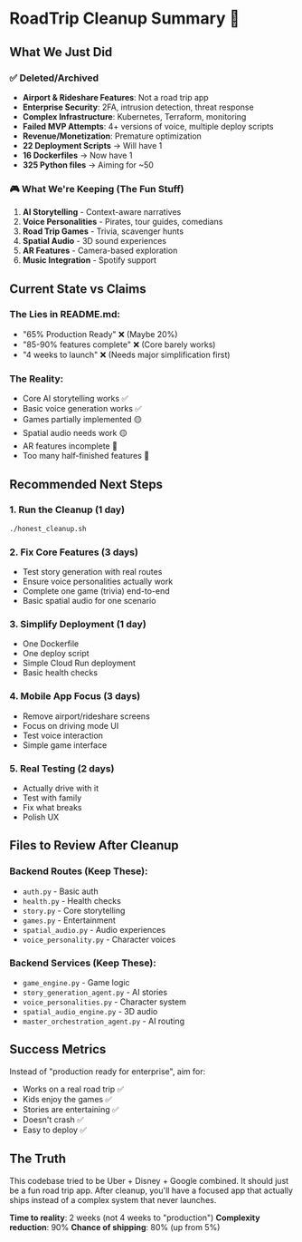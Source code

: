 # RoadTrip Cleanup Summary 🧹

## What We Just Did

### ✅ Deleted/Archived
- **Airport & Rideshare Features**: Not a road trip app
- **Enterprise Security**: 2FA, intrusion detection, threat response
- **Complex Infrastructure**: Kubernetes, Terraform, monitoring
- **Failed MVP Attempts**: 4+ versions of voice, multiple deploy scripts
- **Revenue/Monetization**: Premature optimization
- **22 Deployment Scripts** → Will have 1
- **16 Dockerfiles** → Now have 1
- **325 Python files** → Aiming for ~50

### 🎮 What We're Keeping (The Fun Stuff)
1. **AI Storytelling** - Context-aware narratives
2. **Voice Personalities** - Pirates, tour guides, comedians
3. **Road Trip Games** - Trivia, scavenger hunts
4. **Spatial Audio** - 3D sound experiences
5. **AR Features** - Camera-based exploration
6. **Music Integration** - Spotify support

## Current State vs Claims

### The Lies in README.md:
- "65% Production Ready" ❌ (Maybe 20%)
- "85-90% features complete" ❌ (Core barely works)
- "4 weeks to launch" ❌ (Needs major simplification first)

### The Reality:
- Core AI storytelling works ✅
- Basic voice generation works ✅
- Games partially implemented 🟡
- Spatial audio needs work 🟡
- AR features incomplete 🔴
- Too many half-finished features 🔴

## Recommended Next Steps

### 1. Run the Cleanup (1 day)
```bash
./honest_cleanup.sh
```

### 2. Fix Core Features (3 days)
- Test story generation with real routes
- Ensure voice personalities actually work
- Complete one game (trivia) end-to-end
- Basic spatial audio for one scenario

### 3. Simplify Deployment (1 day)
- One Dockerfile
- One deploy script
- Simple Cloud Run deployment
- Basic health checks

### 4. Mobile App Focus (3 days)
- Remove airport/rideshare screens
- Focus on driving mode UI
- Test voice interaction
- Simple game interface

### 5. Real Testing (2 days)
- Actually drive with it
- Test with family
- Fix what breaks
- Polish UX

## Files to Review After Cleanup

### Backend Routes (Keep These):
- `auth.py` - Basic auth
- `health.py` - Health checks
- `story.py` - Core storytelling
- `games.py` - Entertainment
- `spatial_audio.py` - Audio experiences
- `voice_personality.py` - Character voices

### Backend Services (Keep These):
- `game_engine.py` - Game logic
- `story_generation_agent.py` - AI stories
- `voice_personalities.py` - Character system
- `spatial_audio_engine.py` - 3D audio
- `master_orchestration_agent.py` - AI routing

## Success Metrics

Instead of "production ready for enterprise", aim for:
- Works on a real road trip ✅
- Kids enjoy the games ✅
- Stories are entertaining ✅
- Doesn't crash ✅
- Easy to deploy ✅

## The Truth

This codebase tried to be Uber + Disney + Google combined. It should just be a fun road trip app. After cleanup, you'll have a focused app that actually ships instead of a complex system that never launches.

**Time to reality**: 2 weeks (not 4 weeks to "production")
**Complexity reduction**: 90%
**Chance of shipping**: 80% (up from 5%)